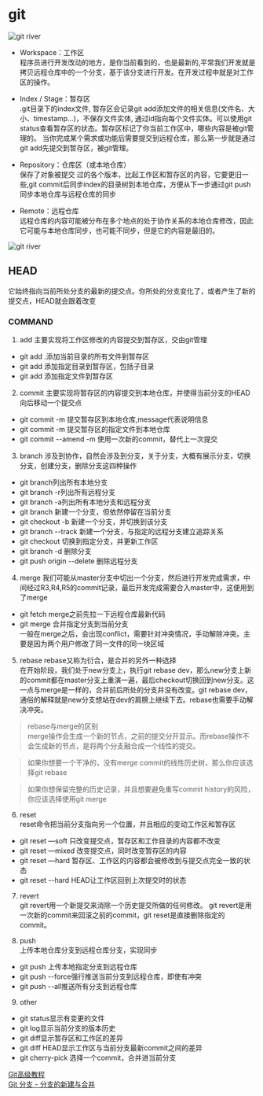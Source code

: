 # git
![git river](https://github.com/micolore/blogs/blob/master/common/img/git-river.png)
* Workspace：工作区  
程序员进行开发改动的地方，是你当前看到的，也是最新的,平常我们开发就是拷贝远程仓库中的一个分支，基于该分支进行开发。在开发过程中就是对工作区的操作。

* Index / Stage：暂存区  
.git目录下的index文件, 暂存区会记录git add添加文件的相关信息(文件名、大小、timestamp...)，不保存文件实体, 通过id指向每个文件实体。可以使用git status查看暂存区的状态。暂存区标记了你当前工作区中，哪些内容是被git管理的。
当你完成某个需求或功能后需要提交到远程仓库，那么第一步就是通过git add先提交到暂存区，被git管理。

* Repository：仓库区（或本地仓库）  
保存了对象被提交 过的各个版本，比起工作区和暂存区的内容，它要更旧一些,git commit后同步index的目录树到本地仓库，方便从下一步通过git push同步本地仓库与远程仓库的同步

* Remote：远程仓库  
远程仓库的内容可能被分布在多个地点的处于协作关系的本地仓库修改，因此它可能与本地仓库同步，也可能不同步，但是它的内容是最旧的。

![git river](https://github.com/micolore/blogs/blob/master/common/img/workspace.png)

## HEAD
它始终指向当前所处分支的最新的提交点。你所处的分支变化了，或者产生了新的提交点，HEAD就会跟着改变

### COMMAND
1. add 
主要实现将工作区修改的内容提交到暂存区，交由git管理   
* git add .添加当前目录的所有文件到暂存区  
* git add 添加指定目录到暂存区，包括子目录  
* git add 添加指定文件到暂存区  

2. commit 
主要实现将暂存区的内容提交到本地仓库，并使得当前分支的HEAD向后移动一个提交点     
* git commit -m 提交暂存区到本地仓库,message代表说明信息
* git commit -m 提交暂存区的指定文件到本地仓库
* git commit --amend -m 使用一次新的commit，替代上一次提交

3. branch
涉及到协作，自然会涉及到分支，关于分支，大概有展示分支，切换分支，创建分支，删除分支这四种操作
* git branch列出所有本地分支
* git branch -r列出所有远程分支
* git branch -a列出所有本地分支和远程分支
* git branch 新建一个分支，但依然停留在当前分支
* git checkout -b 新建一个分支，并切换到该分支
* git branch --track 新建一个分支，与指定的远程分支建立追踪关系
* git checkout 切换到指定分支，并更新工作区
* git branch -d 删除分支
* git push origin --delete 删除远程分支

4. merge 
我们可能从master分支中切出一个分支，然后进行开发完成需求，中间经过R3,R4,R5的commit记录，最后开发完成需要合入master中，这便用到了merge
* git fetch merge之前先拉一下远程仓库最新代码
* git merge 合并指定分支到当前分支   
一般在merge之后，会出现conflict，需要针对冲突情况，手动解除冲突。主要是因为两个用户修改了同一文件的同一块区域

5. rebase
rebase又称为衍合，是合并的另外一种选择   
在开始阶段，我们处于new分支上，执行git rebase dev，那么new分支上新的commit都在master分支上重演一遍，最后checkout切换回到new分支。这一点与merge是一样的，合并前后所处的分支并没有改变。git rebase dev，通俗的解释就是new分支想站在dev的肩膀上继续下去。rebase也需要手动解决冲突。
> rebase与merge的区别  
>merge操作会生成一个新的节点，之前的提交分开显示。而rebase操作不会生成新的节点，是将两个分支融合成一个线性的提交。

>如果你想要一个干净的，没有merge commit的线性历史树，那么你应该选择git rebase

>如果你想保留完整的历史记录，并且想要避免重写commit history的风险，你应该选择使用git merge  

6. reset  
reset命令把当前分支指向另一个位置，并且相应的变动工作区和暂存区  
* git reset —soft 只改变提交点，暂存区和工作目录的内容都不改变
* git reset —mixed 改变提交点，同时改变暂存区的内容
* git reset —hard 暂存区、工作区的内容都会被修改到与提交点完全一致的状态
* git reset --hard HEAD让工作区回到上次提交时的状态

7. revert  
git revert用一个新提交来消除一个历史提交所做的任何修改。 
git revert是用一次新的commit来回滚之前的commit，git reset是直接删除指定的commit。 

8. push  
上传本地仓库分支到远程仓库分支，实现同步  
* git push 上传本地指定分支到远程仓库
* git push --force强行推送当前分支到远程仓库，即使有冲突
* git push --all推送所有分支到远程仓库
 
9. other  
* git status显示有变更的文件
* git log显示当前分支的版本历史
* git diff显示暂存区和工作区的差异
* git diff HEAD显示工作区与当前分支最新commit之间的差异
* git cherry-pick 选择一个commit，合并进当前分支

[Git高级教程](https://www.jianshu.com/p/15b8e6b7e3d7)  
[Git 分支 - 分支的新建与合并](https://git-scm.com/book/zh/v1/Git-%E5%88%86%E6%94%AF-%E5%88%86%E6%94%AF%E7%9A%84%E6%96%B0%E5%BB%BA%E4%B8%8E%E5%90%88%E5%B9%B6)  





